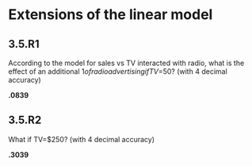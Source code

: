 # Extensions of the linear model

## 3.5.R1

According to the model for sales vs TV interacted with radio, what is the effect of an additional $1 of radio advertising if TV=$50? (with 4 decimal accuracy)

**.0839**

## 3.5.R2

What if TV=$250? (with 4 decimal accuracy)

**.3039**
